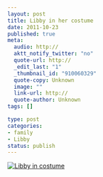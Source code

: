 ```yaml
--- 
layout: post
title: Libby in her costume
date: 2011-10-23
published: true
meta: 
  audio: http://
  aktt_notify_twitter: "no"
  quote-url: http://
  _edit_last: "1"
  _thumbnail_id: "910060329"
  quote-copy: Unknown
  image: ""
  link-url: http://
  quote-author: Unknown
tags: []

type: post
categories: 
- family
- Libby
status: publish
---
```



[![](http://media.eick.us/2011/10/soccer1-333x500.jpg "Libby in costume")](http://media.eick.us/2011/10/soccer1.jpg)
